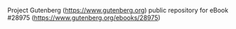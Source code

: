 Project Gutenberg (https://www.gutenberg.org) public repository for eBook #28975 (https://www.gutenberg.org/ebooks/28975)
